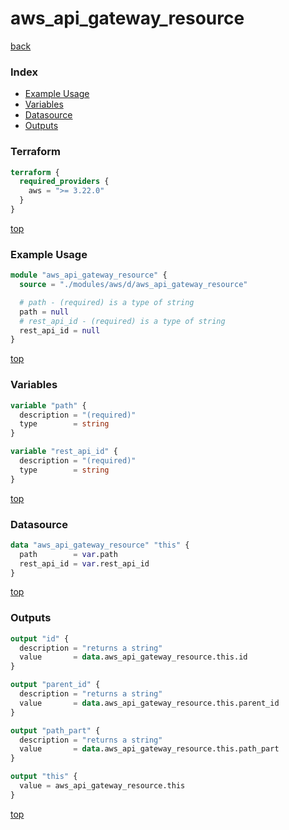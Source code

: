 # aws_api_gateway_resource

[back](../aws.md)

### Index

- [Example Usage](#example-usage)
- [Variables](#variables)
- [Datasource](#datasource)
- [Outputs](#outputs)

### Terraform

```terraform
terraform {
  required_providers {
    aws = ">= 3.22.0"
  }
}
```

[top](#index)

### Example Usage

```terraform
module "aws_api_gateway_resource" {
  source = "./modules/aws/d/aws_api_gateway_resource"

  # path - (required) is a type of string
  path = null
  # rest_api_id - (required) is a type of string
  rest_api_id = null
}
```

[top](#index)

### Variables

```terraform
variable "path" {
  description = "(required)"
  type        = string
}

variable "rest_api_id" {
  description = "(required)"
  type        = string
}
```

[top](#index)

### Datasource

```terraform
data "aws_api_gateway_resource" "this" {
  path        = var.path
  rest_api_id = var.rest_api_id
}
```

[top](#index)

### Outputs

```terraform
output "id" {
  description = "returns a string"
  value       = data.aws_api_gateway_resource.this.id
}

output "parent_id" {
  description = "returns a string"
  value       = data.aws_api_gateway_resource.this.parent_id
}

output "path_part" {
  description = "returns a string"
  value       = data.aws_api_gateway_resource.this.path_part
}

output "this" {
  value = aws_api_gateway_resource.this
}
```

[top](#index)